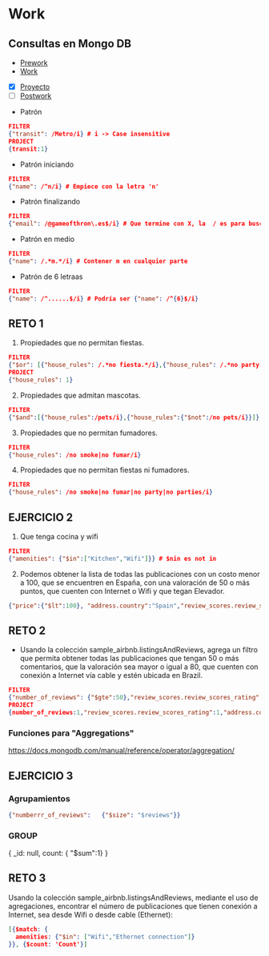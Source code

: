 # Work

## Consultas en Mongo DB

- [Prework](Prework) 
- [Work](Work)
- [x] [Proyecto](Proyecto)
- [ ] [Postwork](Postwork)

- Patrón 
```json
FILTER
{"transit": /Metro/i} # i -> Case insensitive
PROJECT
{transit:1}
```

- Patrón iniciando
```json
FILTER
{"name": /^n/i} # Empiece con la letra 'n'
```

- Patrón finalizando
```json
FILTER
{"email": /@gameofthron\.es$/i} # Que termine con X, la  / es para buscar un símbolo que puede ser reservado.
```

- Patrón en medio
 ```json
FILTER
{"name": /.*m.*/i} # Contener m en cualquier parte
```

- Patrón de 6 letraas
```json
FILTER
{"name": /^......$/i} # Podría ser {"name": /^{6}$/i}
```

## RETO 1

1. Propiedades que no permitan fiestas.
```json
FILTER
{"$or": [{"house_rules": /.*no fiesta.*/i},{"house_rules": /.*no party.*/i},{"house_rules": /.*no parties.*/i}]} # -> {"house_rules": /.*no smoke.*|.*no fumar.*/i}
PROJECT
{"house_rules": 1}
```

2. Propiedades que admitan mascotas.
```json
FILTER
{"$and":[{"house_rules":/pets/i},{"house_rules":{"$not":/no pets/i}}]}  # Que diga pet y que no diga "no pet"
```

3. Propiedades que no permitan fumadores.
```json
FILTER
{"house_rules": /no smoke|no fumar/i}
```

4. Propiedades que no permitan fiestas ni fumadores.
```json
FILTER
{"house_rules": /no smoke|no fumar|no party|no parties/i}
```

## EJERCICIO 2

1. Que tenga cocina y wifi
```json
FILTER
{"amenities": {"$in":["Kitchen","Wifi"]}} # $nin es not in
```

2. Podemos obtener la lista de todas las publicaciones con un costo menor a 100, que se encuentren en España, con una valoración de 50 o más puntos, 
que cuenten con Internet o Wifi y que tegan Elevador.

```json
{"price":{"$lt":100}, "address.country":"Spain","review_scores.review_scores_rating" : {"$gt":50 }, "$and" : [{"amenities" :{ "$in" : ["Wifi", "Internet"]}},{"amenities" :{ "$in" : ["Elevator"]}}]}
```

## RETO 2

- Usando la colección sample_airbnb.listingsAndReviews, agrega un filtro que permita obtener todas las publicaciones que tengan 50 o más comentarios, 
que la valoración sea mayor o igual a 80, que cuenten con conexión a Internet vía cable y estén ubicada en Brazil.

```json
FILTER
{"number_of_reviews": {"$gte":50},"review_scores.review_scores_rating":{"$gte":80}, "address.country":"Brazil", "amenities": {"$in":["Ethernet connection"]}}
PROJECT
{number_of_reviews:1,"review_scores.review_scores_rating":1,"address.country":1,amenities:1}
```

### Funciones para "Aggregations"

https://docs.mongodb.com/manual/reference/operator/aggregation/

## EJERCICIO 3

### Agrupamientos
```json
{"numberrr_of_reviews":   {"$size": "$reviews"}}
```

### GROUP

{
  _id: null,
  count: {
   "$sum":1}
}

## RETO 3

Usando la colección sample_airbnb.listingsAndReviews, mediante el uso de agregaciones, encontrar el número de publicaciones que tienen conexión a Internet, 
sea desde Wifi o desde cable (Ethernet):

```json
[{$match: {
  amenities: {"$in": ["Wifi","Ethernet connection"]}
}}, {$count: 'Count'}]
```


